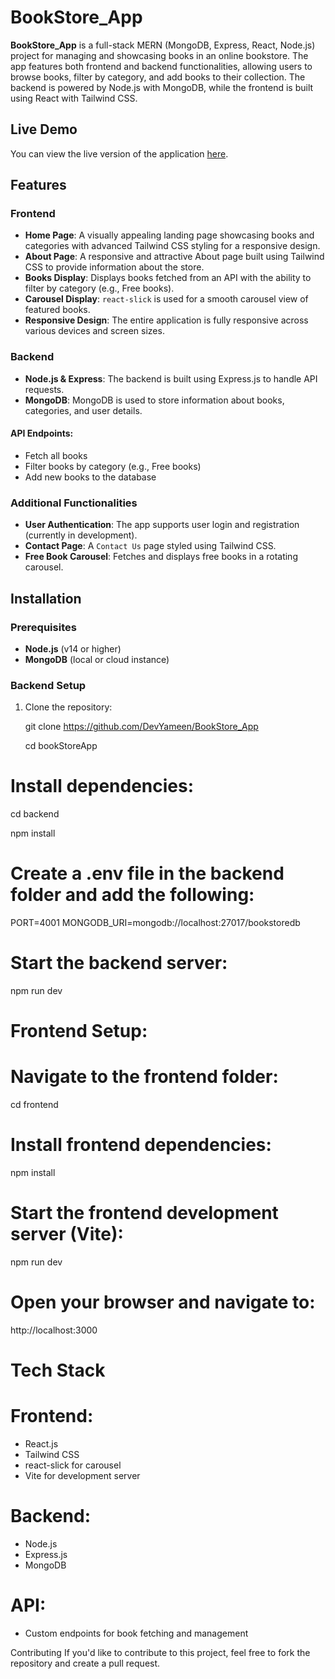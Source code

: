 # BookStore_App

**BookStore_App** is a full-stack MERN (MongoDB, Express, React, Node.js) project for managing and showcasing books in an online bookstore. The app features both frontend and backend functionalities, allowing users to browse books, filter by category, and add books to their collection. The backend is powered by Node.js with MongoDB, while the frontend is built using React with Tailwind CSS.

## Live Demo

You can view the live version of the application [here](https://book-store-app-mohammad-yameens-projects.vercel.app/).

## Features

### Frontend
- **Home Page**: A visually appealing landing page showcasing books and categories with advanced Tailwind CSS styling for a responsive design.
- **About Page**: A responsive and attractive About page built using Tailwind CSS to provide information about the store.
- **Books Display**: Displays books fetched from an API with the ability to filter by category (e.g., Free books).
- **Carousel Display**: `react-slick` is used for a smooth carousel view of featured books.
- **Responsive Design**: The entire application is fully responsive across various devices and screen sizes.

### Backend
- **Node.js & Express**: The backend is built using Express.js to handle API requests.
- **MongoDB**: MongoDB is used to store information about books, categories, and user details.
  
#### API Endpoints:
- Fetch all books
- Filter books by category (e.g., Free books)
- Add new books to the database

### Additional Functionalities
- **User Authentication**: The app supports user login and registration (currently in development).
- **Contact Page**: A `Contact Us` page styled using Tailwind CSS.
- **Free Book Carousel**: Fetches and displays free books in a rotating carousel.

## Installation

### Prerequisites
- **Node.js** (v14 or higher)
- **MongoDB** (local or cloud instance)

### Backend Setup

1. Clone the repository:

   git clone https://github.com/DevYameen/BookStore_App

   cd bookStoreApp

# Install dependencies:

cd backend

npm install

# Create a .env file in the backend folder and add the following:

PORT=4001
MONGODB_URI=mongodb://localhost:27017/bookstoredb

# Start the backend server:

npm run dev

# Frontend Setup:

# Navigate to the frontend folder:

cd frontend

# Install frontend dependencies:

npm install

# Start the frontend development server (Vite):

npm run dev

# Open your browser and navigate to:

http://localhost:3000

# Tech Stack

# Frontend:
- React.js
- Tailwind CSS
- react-slick for carousel
- Vite for development server

# Backend:
- Node.js
- Express.js
- MongoDB

# API:
- Custom endpoints for book fetching and management


Contributing
If you'd like to contribute to this project, feel free to fork the repository and create a pull request.

   
